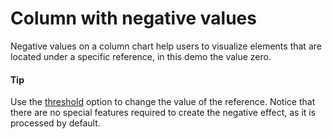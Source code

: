 # Column with negative values
Negative values on a column chart help users to visualize elements that are located under a specific reference, in this demo the value zero. 

####  Tip
Use the [threshold](https://api.highcharts.com/highcharts/series%3Ccolumn%3E.threshold) option to change the value of the reference.
Notice that there are no special features required to create the negative effect, as it is processed by default.

